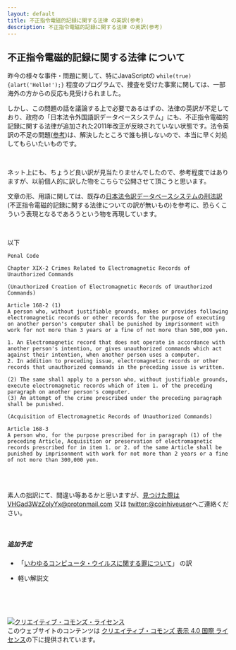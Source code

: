 ```yaml
---
layout: default
title: 不正指令電磁的記録に関する法律 の英訳(参考)
description: 不正指令電磁的記録に関する法律 の英訳(参考)
---
```


## 不正指令電磁的記録に関する法律 について

昨今の様々な事件・問題に関して、特にJavaScriptの `while(true){alart('Hello!');}` 程度のプログラムで、捜査を受けた事案に関しては、一部海外の方からの反応も見受けられました。

しかし、この問題の話を議論する上で必要であるはずの、法律の英訳が不足しており、政府の「日本法令外国語訳データベースシステム」にも、不正指令電磁的記録に関する法律が追加された2011年改正が反映されていない状態です。法令英訳の不足の問題([参考](https://www.nikkei.com/article/DGXMZO36623730Y8A011C1TCJ000/))は、解決したところで誰も損しないので、本当に早く対処してもらいたいものです。

<br/>

ネット上にも、ちょうど良い訳が見当たりませんでしたので、参考程度ではありますが、以前個人的に訳した物をこちらで公開させて頂こうと思います。

文章の形、用語に関しては、既存の[日本法令訳データベースシステムの刑法訳](http://www.japaneselawtranslation.go.jp/law/detail/?re=02&vm=04&id=1960&lvm=01)(不正指令電磁的記録に関する法律についての訳が無いもの)を参考に、恐らくこういう表現となるであろうという物を再現しています。

<br/>

以下

```
Penal Code

Chapter XIX-2 Crimes Related to Electromagnetic Records of Unauthorized Commands

(Unauthorized Creation of Electromagnetic Records of Unauthorized Commands)

Article 168-2 (1) 
A person who, without justifiable grounds, makes or provides following electromagnetic records or other records for the purpose of executing on another person's computer shall be punished by imprisonment with work for not more than 3 years or a fine of not more than 500,000 yen.

1. An Electromagnetic record that does not operate in accordance with another person's intention, or gives unauthorized commands which act against their intention, when another person uses a computer.
2. In addition to preceding issue, electromagnetic records or other records that unauthorized commands in the preceding issue is written.

(2) The same shall apply to a person who, without justifiable grounds, execute electromagnetic records which of item 1. of the preceding paragraph on another person's computer.
(3) An attempt of the crime prescribed under the preceding paragraph shall be punished.

(Acquisition of Electromagnetic Records of Unauthorized Commands)

Article 168-3
A person who, for the purpose prescribed for in paragraph (1) of the preceding Article, Acquisition or preservation of electromagnetic records prescribed for in item 1. or 2. of the same Article shall be punished by imprisonment with work for not more than 2 years or a fine of not more than 300,000 yen.

```

<br/>

<br/>

素人の拙訳にて、間違い等あるかと思いますが、見つけた際はVHGad3WzZolyYx@protonmail.com 又は [twitter:@coinhiveuser](https://twitter.com/coinhiveuser)へご連絡ください。

<br/>

##### 追加予定

* 「[いわゆるコンピュータ・ウイルスに関する罪について](http://www.moj.go.jp/content/000076666.pdf)」 の訳

* 軽い解説文

<br/>

<br/>

<br/>

<a rel="license" href="http://creativecommons.org/licenses/by/4.0/"><img alt="クリエイティブ・コモンズ・ライセンス" style="border-width:0" src="https://i.creativecommons.org/l/by/4.0/88x31.png" /></a><br />このウェブサイトのコンテンツは <a rel="license" href="http://creativecommons.org/licenses/by/4.0/">クリエイティブ・コモンズ 表示 4.0 国際 ライセンス</a>の下に提供されています。